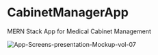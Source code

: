 # CabinetManagerApp
MERN Stack App for Medical Cabinet Management 
   
![App-Screens-presentation-Mockup-vol-07](https://user-images.githubusercontent.com/48627888/141648669-a84e3d05-3d71-42ba-87d2-831f84d56622.png)
